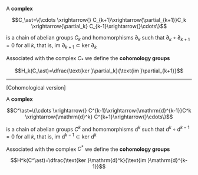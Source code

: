 A **complex**

$$C_\ast=\{\cdots \xrightarrow{} C_{k+1}\xrightarrow{\partial_{k+1}}C_k \xrightarrow{\partial_k} C_{k-1}\xrightarrow{}\cdots\}$$

is a chain of abelian groups $C_k$ and homomorphisms $\partial_k$ such that $\partial_k\circ\partial_{k+1}=0$ for all $k$, that is, $\text{im }\partial_{k+1}\subset \text{ker }\partial_k$

Associated with the complex $C_\ast$ we define the **cohomology groups**

$$H_k(C_\ast)=\dfrac{\text{ker }\partial_k}{\text{im }\partial_{k+1}}$$

---

[Cohomological version]

A **complex**

$$C^\ast=\{\cdots \xrightarrow{} C^{k-1}\xrightarrow{\mathrm{d}^{k-1}}C^k \xrightarrow{\mathrm{d}^k} C^{k+1}\xrightarrow{}\cdots\}$$

is a chain of abelian groups $C^k$ and homomorphisms $\mathrm{d}^k$ such that $\mathrm{d}^k\circ\mathrm{d}^{k-1}=0$ for all $k$, that is, $\text{im }\mathrm{d}^{k-1}\subset \text{ker }\mathrm{d}^k$

Associated with the complex $C^\ast$ we define the **cohomology groups**

$$H^k(C^\ast)=\dfrac{\text{ker }\mathrm{d}^k}{\text{im }\mathrm{d}^{k-1}}$$